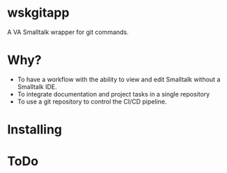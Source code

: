# wskgitapp

A VA Smalltalk wrapper for git commands.

# Why?
* To have a workflow with the ability to view and edit Smalltalk without a Smalltalk IDE.
* To integrate documentation and project tasks in a single repository
* To use a git repository to control the CI/CD pipeline. 

# Installing

# ToDo

